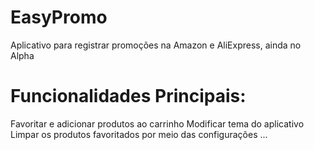 # EasyPromo
Aplicativo para registrar promoções na Amazon e AliExpress, ainda no Alpha

# Funcionalidades Principais:
  Favoritar e adicionar produtos ao carrinho
  Modificar tema do aplicativo
  Limpar os produtos favoritados por meio das configurações
  ...
